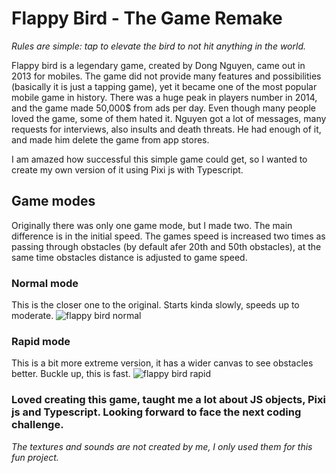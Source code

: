 # Flappy Bird - The Game Remake

*Rules are simple: tap to elevate the bird to not hit anything in the world.*

Flappy bird is a legendary game, created by Dong Nguyen, came out in 2013 for mobiles. 
The game did not provide many features and possibilities (basically it is just a tapping game), yet it became one of the most popular mobile game in history.
There was a huge peak in players number in 2014, and the game made 50,000$ from ads per day. Even though many people loved the game, some of them hated it.
Nguyen got a lot of messages, many requests for interviews, also insults and death threats. He had enough of it, and made him delete the game from app stores.

I am amazed how successful this simple game could get, so I wanted to create my own version of it using Pixi js with Typescript.

## Game modes
Originally there was only one game mode, but I made two. The main difference is in the initial speed.
The games speed is increased two times as passing through obstacles (by default afer 20th and 50th obstacles), at the same time obstacles distance is adjusted to game speed. 

### Normal mode
This is the closer one to the original. Starts kinda slowly, speeds up to moderate.
![flappy bird normal](https://github.com/kucupwn/Pixi-Flappy-Bird/assets/129608855/e43dfcc5-cc88-4b98-ac10-cf5f3b099f32)

### Rapid mode
This is a bit more extreme version, it has a wider canvas to see obstacles better. Buckle up, this is fast.
![flappy bird rapid](https://github.com/kucupwn/Pixi-Flappy-Bird/assets/129608855/30de6016-50eb-412e-aee6-0e2221f0000a)

### Loved creating this game, taught me a lot about JS objects, Pixi js and Typescript. Looking forward to face the next coding challenge.

*The textures and sounds are not created by me, I only used them for this fun project.*
